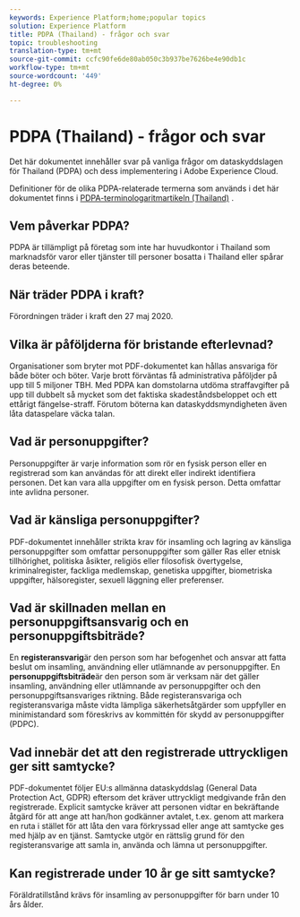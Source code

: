 ```yaml
---
keywords: Experience Platform;home;popular topics
solution: Experience Platform
title: PDPA (Thailand) - frågor och svar
topic: troubleshooting
translation-type: tm+mt
source-git-commit: ccfc90fe6de80ab050c3b937be7626be4e90db1c
workflow-type: tm+mt
source-wordcount: '449'
ht-degree: 0%

---
```



# PDPA (Thailand) - frågor och svar

Det här dokumentet innehåller svar på vanliga frågor om dataskyddslagen för Thailand (PDPA) och dess implementering i Adobe Experience Cloud.

Definitioner för de olika PDPA-relaterade termerna som används i det här dokumentet finns i [PDPA-terminologaritmartikeln (Thailand)](./terminology.md) .

## Vem påverkar PDPA?

PDPA är tillämpligt på företag som inte har huvudkontor i Thailand som marknadsför varor eller tjänster till personer bosatta i Thailand eller spårar deras beteende.

## När träder PDPA i kraft?

Förordningen träder i kraft den 27 maj 2020.

## Vilka är påföljderna för bristande efterlevnad?

Organisationer som bryter mot PDF-dokumentet kan hållas ansvariga för både böter och böter. Varje brott förväntas få administrativa påföljder på upp till 5 miljoner TBH. Med PDPA kan domstolarna utdöma straffavgifter på upp till dubbelt så mycket som det faktiska skadeståndsbeloppet och ett ettårigt fängelse-straff. Förutom böterna kan dataskyddsmyndigheten även låta dataspelare väcka talan.

## Vad är personuppgifter?

Personuppgifter är varje information som rör en fysisk person eller en registrerad som kan användas för att direkt eller indirekt identifiera personen. Det kan vara alla uppgifter om en fysisk person. Detta omfattar inte avlidna personer.

## Vad är känsliga personuppgifter?

PDF-dokumentet innehåller strikta krav för insamling och lagring av känsliga personuppgifter som omfattar personuppgifter som gäller Ras eller etnisk tillhörighet, politiska åsikter, religiös eller filosofisk övertygelse, kriminalregister, fackliga medlemskap, genetiska uppgifter, biometriska uppgifter, hälsoregister, sexuell läggning eller preferenser.

## Vad är skillnaden mellan en personuppgiftsansvarig och en personuppgiftsbiträde?

En **registeransvarig**&#x200B;är den person som har befogenhet och ansvar att fatta beslut om insamling, användning eller utlämnande av personuppgifter. En **personuppgiftsbiträde**&#x200B;är den person som är verksam när det gäller insamling, användning eller utlämnande av personuppgifter och den personuppgiftsansvariges riktning. Både registeransvariga och registeransvariga måste vidta lämpliga säkerhetsåtgärder som uppfyller en minimistandard som föreskrivs av kommittén för skydd av personuppgifter (PDPC).

## Vad innebär det att den registrerade uttryckligen ger sitt samtycke?

PDF-dokumentet följer EU:s allmänna dataskyddslag (General Data Protection Act, GDPR) eftersom det kräver uttryckligt medgivande från den registrerade. Explicit samtycke kräver att personen vidtar en bekräftande åtgärd för att ange att han/hon godkänner avtalet, t.ex. genom att markera en ruta i stället för att låta den vara förkryssad eller ange att samtycke ges med hjälp av en tjänst.  Samtycke utgör en rättslig grund för den registeransvarige att samla in, använda och lämna ut personuppgifter.

## Kan registrerade under 10 år ge sitt samtycke?

Föräldratillstånd krävs för insamling av personuppgifter för barn under 10 års ålder.